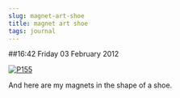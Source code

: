 ```yaml
---
slug: magnet-art-shoe
title: magnet art shoe
tags: journal
---
```


##16:42 Friday 03 February 2012

[![P155](http://getfile5.posterous.com/getfile/files.posterous.com/thunderrabbit/CejdayJHBbyFGtwcDpFJFFCIEIbHuiggkdairwzIruGGHaDxaAbzCkEDHfjI/p155.jpg.scaled500.jpg)](http://getfile9.posterous.com/getfile/files.posterous.com/thunderrabbit/CejdayJHBbyFGtwcDpFJFFCIEIbHuiggkdairwzIruGGHaDxaAbzCkEDHfjI/p155.jpg.scaled1000.jpg)

And here are my magnets in the shape of a shoe.
